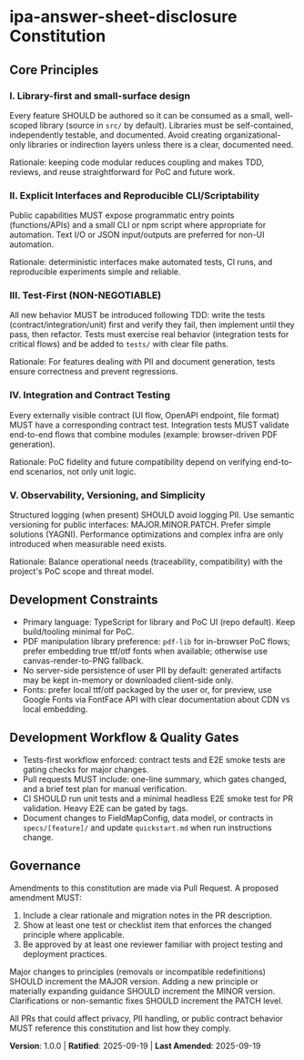 <!--
Sync Impact Report

- Version change: none -> 1.0.0
- Modified principles: initial population of constitution
- Added sections: Development Constraints, Development Workflow & Quality Gates
- Removed sections: none
- Templates reviewed: .specify/templates/plan-template.md (reviewed ✅), .specify/templates/spec-template.md (reviewed ✅), .specify/templates/tasks-template.md (reviewed ✅)
- Follow-up TODOs: none
-->

# ipa-answer-sheet-disclosure Constitution

## Core Principles

### I. Library-first and small-surface design
Every feature SHOULD be authored so it can be consumed as a small, well-scoped library (source in `src/` by default).
Libraries must be self-contained, independently testable, and documented. Avoid creating organizational-only libraries
or indirection layers unless there is a clear, documented need.

Rationale: keeping code modular reduces coupling and makes TDD, reviews, and reuse straightforward for PoC and
future work.

### II. Explicit Interfaces and Reproducible CLI/Scriptability
Public capabilities MUST expose programmatic entry points (functions/APIs) and a small CLI or npm script where
appropriate for automation. Text I/O or JSON input/outputs are preferred for non-UI automation.

Rationale: deterministic interfaces make automated tests, CI runs, and reproducible experiments simple and reliable.

### III. Test-First (NON-NEGOTIABLE)
All new behavior MUST be introduced following TDD: write the tests (contract/integration/unit) first and verify they
fail, then implement until they pass, then refactor. Tests must exercise real behavior (integration tests for critical
flows) and be added to `tests/` with clear file paths.

Rationale: For features dealing with PII and document generation, tests ensure correctness and prevent regressions.

### IV. Integration and Contract Testing
Every externally visible contract (UI flow, OpenAPI endpoint, file format) MUST have a corresponding contract test.
Integration tests MUST validate end-to-end flows that combine modules (example: browser-driven PDF generation).

Rationale: PoC fidelity and future compatibility depend on verifying end-to-end scenarios, not only unit logic.

### V. Observability, Versioning, and Simplicity
Structured logging (when present) SHOULD avoid logging PII. Use semantic versioning for public interfaces: MAJOR.MINOR.PATCH.
Prefer simple solutions (YAGNI). Performance optimizations and complex infra are only introduced when measurable need exists.

Rationale: Balance operational needs (traceability, compatibility) with the project's PoC scope and threat model.

## Development Constraints

- Primary language: TypeScript for library and PoC UI (repo default). Keep build/tooling minimal for PoC.
- PDF manipulation library preference: `pdf-lib` for in-browser PoC flows; prefer embedding true ttf/otf fonts when
  available; otherwise use canvas-render-to-PNG fallback.
- No server-side persistence of user PII by default: generated artifacts may be kept in-memory or downloaded client-side only.
- Fonts: prefer local ttf/otf packaged by the user or, for preview, use Google Fonts via FontFace API with clear
  documentation about CDN vs local embedding.

## Development Workflow & Quality Gates

- Tests-first workflow enforced: contract tests and E2E smoke tests are gating checks for major changes.
- Pull requests MUST include: one-line summary, which gates changed, and a brief test plan for manual verification.
- CI SHOULD run unit tests and a minimal headless E2E smoke test for PR validation. Heavy E2E can be gated by tags.
- Document changes to FieldMapConfig, data model, or contracts in `specs/[feature]/` and update `quickstart.md` when
  run instructions change.

## Governance

Amendments to this constitution are made via Pull Request. A proposed amendment MUST:

1. Include a clear rationale and migration notes in the PR description.
2. Show at least one test or checklist item that enforces the changed principle where applicable.
3. Be approved by at least one reviewer familiar with project testing and deployment practices.

Major changes to principles (removals or incompatible redefinitions) SHOULD increment the MAJOR version. Adding a new
principle or materially expanding guidance SHOULD increment the MINOR version. Clarifications or non-semantic fixes
SHOULD increment the PATCH level.

All PRs that could affect privacy, PII handling, or public contract behavior MUST reference this constitution and list
how they comply.

**Version**: 1.0.0 | **Ratified**: 2025-09-19 | **Last Amended**: 2025-09-19